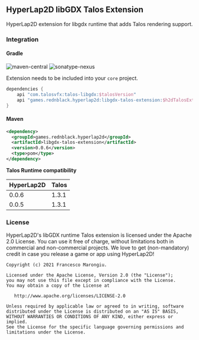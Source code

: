 ## HyperLap2D libGDX Talos Extension

HyperLap2D extension for libgdx runtime that adds Talos rendering support.

### Integration

#### Gradle
![maven-central](https://img.shields.io/maven-central/v/games.rednblack.hyperlap2d/libgdx-talos-extension?color=blue&label=release)
![sonatype-nexus](https://img.shields.io/nexus/s/games.rednblack.hyperlap2d/libgdx-talos-extension?label=sanapshot&server=https%3A%2F%2Foss.sonatype.org)

Extension needs to be included into your `core` project.
```groovy
dependencies {
    api "com.talosvfx:talos-libgdx:$talosVersion"
    api "games.rednblack.hyperlap2d:libgdx-talos-extension:$h2dTalosExtension"
}
```

#### Maven
```xml
<dependency>
  <groupId>games.rednblack.hyperlap2d</groupId>
  <artifactId>libgdx-talos-extension</artifactId>
  <version>0.0.6</version>
  <type>pom</type>
</dependency>
```

**Talos Runtime compatibility**

| HyperLap2D         | Talos              |
| ------------------ | ------------------ |
| 0.0.6              | 1.3.1              |
| 0.0.5              | 1.3.1              |

### License
HyperLap2D's libGDX runtime Talos extension is licensed under the Apache 2.0 License. You can use it free of charge, without limitations both in commercial and non-commercial projects. We love to get (non-mandatory) credit in case you release a game or app using HyperLap2D!

```
Copyright (c) 2021 Francesco Marongiu.

Licensed under the Apache License, Version 2.0 (the "License");
you may not use this file except in compliance with the License.
You may obtain a copy of the License at

   http://www.apache.org/licenses/LICENSE-2.0

Unless required by applicable law or agreed to in writing, software
distributed under the License is distributed on an "AS IS" BASIS,
WITHOUT WARRANTIES OR CONDITIONS OF ANY KIND, either express or implied.
See the License for the specific language governing permissions and
limitations under the License.
